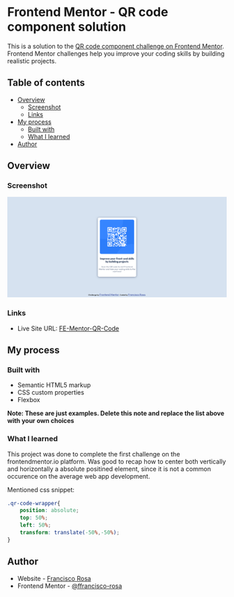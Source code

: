 # Frontend Mentor - QR code component solution

This is a solution to the [QR code component challenge on Frontend Mentor](https://www.frontendmentor.io/challenges/qr-code-component-iux_sIO_H). Frontend Mentor challenges help you improve your coding skills by building realistic projects. 

## Table of contents

- [Overview](#overview)
  - [Screenshot](#screenshot)
  - [Links](#links)
- [My process](#my-process)
  - [Built with](#built-with)
  - [What I learned](#what-i-learned)
- [Author](#author)

## Overview

### Screenshot

![](./screenshot.png)

 ### Links
<!--
- Solution URL: [Add solution URL here](https://your-solution-url.com)-->
- Live Site URL: [FE-Mentor-QR-Code](https://ffrancisco-rosa.github.io/FE-Mentor-QR-CODE/) 

## My process

### Built with

- Semantic HTML5 markup
- CSS custom properties
- Flexbox

**Note: These are just examples. Delete this note and replace the list above with your own choices**

### What I learned

This project was done to complete the first challenge on the frontendmentor.io platform.
Was good to recap how to center both vertically and horizontally a absolute positined element, since it is not a common occurence on the average web app development.

Mentioned css snippet: 
```css
.qr-code-wrapper{
    position: absolute;
    top: 50%;
    left: 50%;
    transform: translate(-50%,-50%);
}
```

## Author

- Website - [Francisco Rosa](https://github.com/ffrancisco-rosa)
- Frontend Mentor - [@ffrancisco-rosa](https://www.frontendmentor.io/profile/ffrancisco-rosa)
